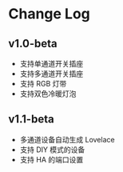 # Change Log

## v1.0-beta

-   支持单通道开关插座
-   支持多通道开关插座
-   支持 RGB 灯带
-   支持双色冷暖灯泡

## v1.1-beta

-   多通道设备自动生成 Lovelace
-   支持 DIY 模式的设备
-   支持 HA 的端口设置
